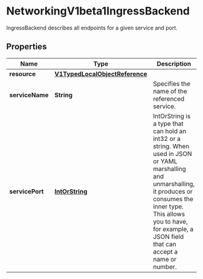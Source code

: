 

# NetworkingV1beta1IngressBackend

IngressBackend describes all endpoints for a given service and port.
## Properties

Name | Type | Description | Notes
------------ | ------------- | ------------- | -------------
**resource** | [**V1TypedLocalObjectReference**](V1TypedLocalObjectReference.md) |  |  [optional]
**serviceName** | **String** | Specifies the name of the referenced service. |  [optional]
**servicePort** | [**IntOrString**](IntOrString.md) | IntOrString is a type that can hold an int32 or a string.  When used in JSON or YAML marshalling and unmarshalling, it produces or consumes the inner type.  This allows you to have, for example, a JSON field that can accept a name or number. |  [optional]



